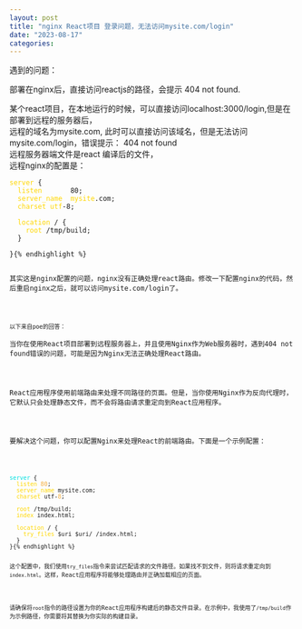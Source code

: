 ```yaml
---
layout: post
title: "nginx React项目 登录问题，无法访问mysite.com/login"
date: "2023-08-17"
categories: 
---
```

<p>遇到的问题：</p>

<p>部署在nginx后，直接访问reactjs的路径，会提示 404 not found.</p>

<p>某个react项目，在本地运行的时候，可以直接访问localhost:3000/login,但是在部署到远程的服务器后，<br />
远程的域名为mysite.com, 此时可以直接访问该域名，但是无法访问mysite.com/login，错误提示： 404 not found<br />
远程服务器端文件是react 编译后的文件，<br />
远程nginx的配置是：</p>

<pre>
<code><span style="color:#ffd700">server</span> {
<span style="color:#ffd700">  listen</span>       80;
<span style="color:#ffd700">  server_name  mysite</span>.com;
<span style="color:#ffd700">  charset utf</span>-8;

<span style="color:#ffd700">  location</span> / {
<span style="color:#ffd700">    root</span> /tmp/build;
  }

}{% endhighlight %}

<p>其实这是nginx配置的问题，nginx没有正确处理react路由。修改一下配置nginx的代码，然后重启nginx之后，就可以访问mysite.com/login了。</p>

<p><code>以下来自poe的回答：</code><br />
当你在使用React项目部署到远程服务器上，并且使用Nginx作为Web服务器时，遇到404 not found错误的问题，可能是因为Nginx无法正确处理React路由。</p>

<p>React应用程序使用前端路由来处理不同路径的页面。但是，当你使用Nginx作为反向代理时，它默认只会处理静态文件，而不会将路由请求重定向到React应用程序。</p>

<p>要解决这个问题，你可以配置Nginx来处理React的前端路由。下面是一个示例配置：</p>

<pre>
<code><span style="color:#00e0e0">server</span> {
  <span style="color:#ffd700">listen</span> <span style="color:#f5ab35">80</span>;
  <span style="color:#ffd700">server_name</span> mysite.com;
  <span style="color:#ffd700">charset</span> utf-<span style="color:#f5ab35">8</span>;

  <span style="color:#ffd700">root</span> /tmp/build;
  <span style="color:#ffd700">index</span> index.html;

  <span style="color:#ffd700">location</span> / {
    <span style="color:#ffd700">try_files</span> $uri $uri/ /index.html;
  }
}{% endhighlight %}

<p>这个配置中，我们使用<code>try_files</code>指令来尝试匹配请求的文件路径。如果找不到文件，则将请求重定向到<code>index.html</code>。这样，React应用程序将能够处理路由并正确加载相应的页面。</p>

<p>请确保将<code>root</code>指令的路径设置为你的React应用程序构建后的静态文件目录。在示例中，我使用了<code>/tmp/build</code>作为示例路径，你需要将其替换为你实际的构建目录。</p>

